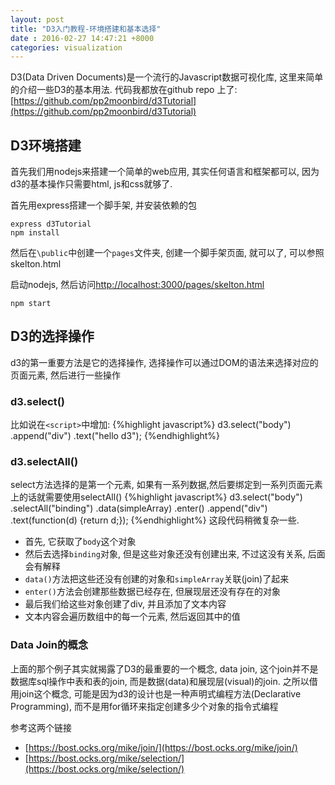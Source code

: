 ```yaml
---
layout: post
title: "D3入门教程-环境搭建和基本选择"
date : 2016-02-27 14:47:21 +8000
categories: visualization
---
```


D3(Data Driven Documents)是一个流行的Javascript数据可视化库, 这里来简单的介绍一些D3的基本用法. 代码我都放在github repo
上了:[https://github.com/pp2moonbird/d3Tutorial](https://github.com/pp2moonbird/d3Tutorial)

## D3环境搭建

首先我们用nodejs来搭建一个简单的web应用, 其实任何语言和框架都可以, 因为d3的基本操作只需要html, js和css就够了.

首先用express搭建一个脚手架, 并安装依赖的包

	express d3Tutorial
	npm install

然后在`\public`中创建一个`pages`文件夹, 创建一个脚手架页面, 就可以了, 可以参照skelton.html

启动nodejs, 然后访问[http://localhost:3000/pages/skelton.html](http://localhost:3000/pages/skeleton.html)

	npm start

## D3的选择操作 ##

d3的第一重要方法是它的选择操作, 选择操作可以通过DOM的语法来选择对应的页面元素, 然后进行一些操作

### d3.select()

比如说在`<script>`中增加:
{%highlight javascript%}
d3.select("body")
	.append("div")
	.text("hello d3");
{%endhighlight%}
### d3.selectAll() ###

select方法选择的是第一个元素, 如果有一系列数据,然后要绑定到一系列页面元素上的话就需要使用selectAll()
{%highlight javascript%}
d3.select("body")
	.selectAll("binding")
	.data(simpleArray)
	.enter()
	.append("div")
	.text(function(d) {return d;});
{%endhighlight%}
这段代码稍微复杂一些. 

- 首先, 它获取了`body`这个对象
- 然后去选择`binding`对象, 但是这些对象还没有创建出来, 不过这没有关系, 后面会有解释
- `data()`方法把这些还没有创建的对象和`simpleArray`关联(join)了起来
- `enter()`方法会创建那些数据已经存在, 但展现层还没有存在的对象
- 最后我们给这些对象创建了div, 并且添加了文本内容
- 文本内容会遍历数组中的每一个元素, 然后返回其中的值

### Data Join的概念 ###

上面的那个例子其实就揭露了D3的最重要的一个概念, data join, 这个join并不是数据库sql操作中表和表的join, 而是数据(data)和展现层(visual)的join. 之所以借用join这个概念, 可能是因为d3的设计也是一种声明式编程方法(Declarative Programming), 而不是用for循环来指定创建多少个对象的指令式编程

参考这两个链接

- [https://bost.ocks.org/mike/join/](https://bost.ocks.org/mike/join/)
- [https://bost.ocks.org/mike/selection/](https://bost.ocks.org/mike/selection/)





